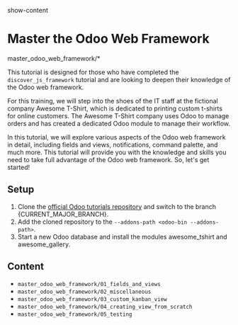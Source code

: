 show-content  

# Master the Odoo Web Framework

<div class="toctree" titlesonly="" glob="">

master_odoo_web_framework/\*

</div>

This tutorial is designed for those who have completed the
`discover_js_framework` tutorial and are looking to deepen their
knowledge of the Odoo web framework.

For this training, we will step into the shoes of the IT staff at the
fictional company Awesome T-Shirt, which is dedicated to printing custom
t-shirts for online customers. The Awesome T-Shirt company uses Odoo to
manage orders and has created a dedicated Odoo module to manage their
workflow.

In this tutorial, we will explore various aspects of the Odoo web
framework in detail, including fields and views, notifications, command
palette, and much more. This tutorial will provide you with the
knowledge and skills you need to take full advantage of the Odoo web
framework. So, let's get started!

## Setup

1.  Clone the [official Odoo tutorials
    repository](https://github.com/odoo/tutorials) and switch to the
    branch <span class="title-ref">{CURRENT_MAJOR_BRANCH}</span>.
2.  Add the cloned repository to the
    `--addons-path <odoo-bin --addons-path>`.
3.  Start a new Odoo database and install the modules
    <span class="title-ref">awesome_tshirt</span> and
    <span class="title-ref">awesome_gallery</span>.

## Content

- `master_odoo_web_framework/01_fields_and_views`
- `master_odoo_web_framework/02_miscellaneous`
- `master_odoo_web_framework/03_custom_kanban_view`
- `master_odoo_web_framework/04_creating_view_from_scratch`
- `master_odoo_web_framework/05_testing`
